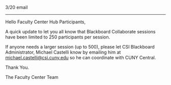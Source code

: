 3/20 email

----

Hello Faculty Center Hub Participants,

A quick update to let you all know that Blackboard Collaborate sessions have been limited to 250 participants per session.

If anyone needs a larger session (up to 500), please let CSI Blackboard Administrator, Michael Castelli know by emailing him at michael.castelli@csi.cuny.edu so he can coordinate with CUNY Central.

Thank You.

The Faculty Center Team
